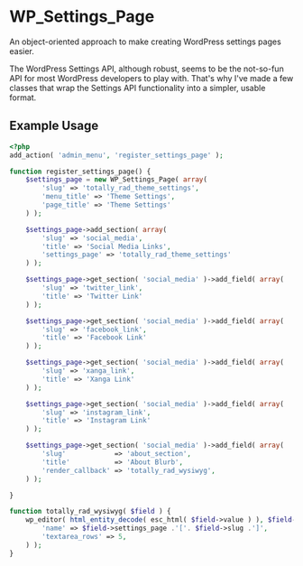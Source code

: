 WP_Settings_Page
================

An object-oriented approach to make creating WordPress settings pages easier.

The WordPress Settings API, although robust, seems to be the not-so-fun API for most WordPress developers to play with. That's why I've made a few classes that wrap the Settings API functionality into a simpler, usable format.

## Example Usage
```php
<?php
add_action( 'admin_menu', 'register_settings_page' );

function register_settings_page() {
	$settings_page = new WP_Settings_Page( array(
		'slug' => 'totally_rad_theme_settings',
		'menu_title' => 'Theme Settings',
		'page_title' => 'Theme Settings'
	) );

	$settings_page->add_section( array(
		'slug' => 'social_media',
		'title' => 'Social Media Links',
		'settings_page' => 'totally_rad_theme_settings'
	) );

	$settings_page->get_section( 'social_media' )->add_field( array(
		'slug' => 'twitter_link',
		'title' => 'Twitter Link'
	) );

	$settings_page->get_section( 'social_media' )->add_field( array(
		'slug' => 'facebook_link',
		'title' => 'Facebook Link'
	) );

	$settings_page->get_section( 'social_media' )->add_field( array(
		'slug' => 'xanga_link',
		'title' => 'Xanga Link'
	) );

	$settings_page->get_section( 'social_media' )->add_field( array(
		'slug' => 'instagram_link',
		'title' => 'Instagram Link'
	) );

	$settings_page->get_section( 'social_media' )->add_field( array(
		'slug'            => 'about_section',
		'title'           => 'About Blurb',
		'render_callback' => 'totally_rad_wysiwyg',
	) );

}

function totally_rad_wysiwyg( $field ) {
	wp_editor( html_entity_decode( esc_html( $field->value ) ), $field->slug, array(
		'name' => $field->settings_page .'['. $field->slug .']',
		'textarea_rows' => 5,
	) );
}
```
